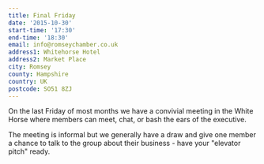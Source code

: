 ```yaml
---
title: Final Friday
date: '2015-10-30'
start-time: '17:30'
end-time: '18:30'
email: info@romseychamber.co.uk
address1: Whitehorse Hotel
address2: Market Place
city: Romsey
county: Hampshire
country: UK
postcode: SO51 8ZJ
---
```

On the last Friday of most months we have a convivial meeting in the White Horse where members can meet, chat, or bash the ears of the executive.

The meeting is informal but we generally have a draw and give one member a chance to talk to the group about their business - have your "elevator pitch" ready.
